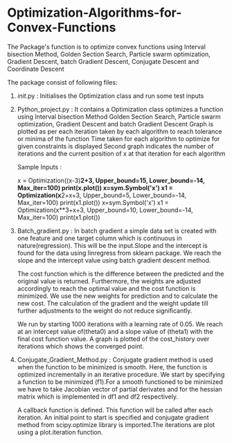 # Optimization-Algorithms-for-Convex-Functions
The Package's function is to optimize convex functions using Interval bisection Method,
Golden Section Search, Particle swarm optimization, Gradient Descent, batch Gradient
Descent, Conjugate Descent and Coordinate Descent

The package consist of following files:

1. _init_.py : Initialises the Optimization class and run some test inputs
2. Python_project.py : It contains a Optimization class optimizes a function using Interval bisection Method Golden Section Search, Particle swarm optimization,         Gradient Descent and batch Gradient Descent Graph is plotted as per each iteration taken by each algorithm to reach tolerance or minima of the function
    Time taken for each algorithm to optimize for given constraints is displayed
    Second graph indicates the number of iterations and the current position of x at that iteration for each algorithm
     
    Sample Inputs : 
    
    x = Optimization((x-3)**2+3, Upper_bound=15, Lower_bound=-14, Max_iter=100)
    print(x.plot())
    x=sym.Symbol('x')
    x1 = Optimization(x**2+x+3, Upper_bound=5, Lower_bound=-14, Max_iter=100)
    print(x1.plot())
    x=sym.Symbol('x')
    x1 = Optimization(x**3+x+3, Upper_bound=10, Lower_bound=-14, Max_iter=100)
    print(x1.plot())
    
    
3. Batch_gradient.py : In batch gradient a simple data set is created with one feature and one target column which is continuous in nature(regression). This will be    the input.Slope and the intercept is found for the data using linregress from sklearn package. We reach the slope and the intercept value using batch gradient      descent method.

   The cost function which is the difference between the predicted and the original value is returned. Furthermore, the weights are adjusted accordingly to reach      the optimal value and the cost function is minimized. We use the new weights for prediction and to calculate the new cost. The calculation of the gradient and      the weight update till further adjustments to the weight do not reduce significantly. 

   We run by starting 1000 iterations with a learning rate of 0.05. We reach at an intercept value of(theta0) and a slope value of (theta1) with the final cost        function value. 
   A graph is plotted of the cost_history over iterations which shows the converged point.

4. Conjugate_Gradient_Method.py : Conjugate gradient method is used when the function to be minimized is smooth. Here, the function is optimized incrementally in an    iterative procedure. We start by specifying a function to be minimized (f1).For a smooth functioned to be minimized we have to take Jacobian vector of partial      derivates and for the hessian matrix which is implemented in df1 and df2 respectively. 

   A callback function is defined. This function will be called after each iteration. 
   An initial point to start is specified and conjugate gradient method from scipy.optimize library is imported.The iterations are plot using a plot.iteration          function.
   


    
    
    
 
    
